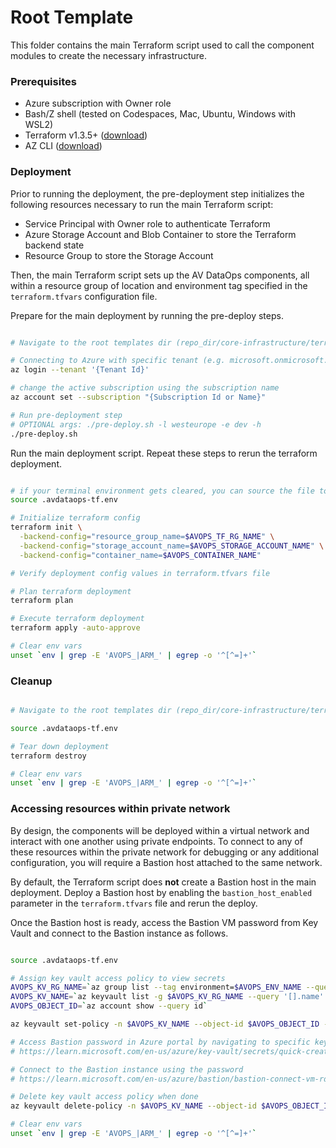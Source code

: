 # Root Template

This folder contains the main Terraform script used to call the component modules to create the necessary infrastructure. 

### Prerequisites
- Azure subscription with Owner role
- Bash/Z shell (tested on Codespaces, Mac, Ubuntu, Windows with WSL2)
- Terraform v1.3.5+ ([download](https://developer.hashicorp.com/terraform/downloads))
- AZ CLI ([download](https://docs.microsoft.com/en-us/cli/azure/install-azure-cli?view=azure-cli-latest))

### Deployment

Prior to running the deployment, the pre-deployment step initializes the following resources necessary to run the main Terraform script:
- Service Principal with Owner role to authenticate Terraform
- Azure Storage Account and Blob Container to store the Terraform backend state
- Resource Group to store the Storage Account

Then, the main Terraform script sets up the AV DataOps components, all within a resource group of location and environment tag specified in the `terraform.tfvars` configuration file.

Prepare for the main deployment by running the pre-deploy steps.

```bash

# Navigate to the root templates dir (repo_dir/core-infrastructure/terraform/root)

# Connecting to Azure with specific tenant (e.g. microsoft.onmicrosoft.com)
az login --tenant '{Tenant Id}'

# change the active subscription using the subscription name
az account set --subscription "{Subscription Id or Name}"

# Run pre-deployment step
# OPTIONAL args: ./pre-deploy.sh -l westeurope -e dev -h
./pre-deploy.sh

```

Run the main deployment script. Repeat these steps to rerun the terraform deployment.

```bash

# if your terminal environment gets cleared, you can source the file to reload the environment variables
source .avdataops-tf.env

# Initialize terraform config
terraform init \
  -backend-config="resource_group_name=$AVOPS_TF_RG_NAME" \
  -backend-config="storage_account_name=$AVOPS_STORAGE_ACCOUNT_NAME" \
  -backend-config="container_name=$AVOPS_CONTAINER_NAME"

# Verify deployment config values in terraform.tfvars file

# Plan terraform deployment
terraform plan

# Execute terraform deployment
terraform apply -auto-approve

# Clear env vars
unset `env | grep -E 'AVOPS_|ARM_' | egrep -o '^[^=]+'`

```

### Cleanup

```bash

# Navigate to the root templates dir (repo_dir/core-infrastructure/terraform/root)

source .avdataops-tf.env

# Tear down deployment
terraform destroy

# Clear env vars
unset `env | grep -E 'AVOPS_|ARM_' | egrep -o '^[^=]+'`

```

### Accessing resources within private network 

By design, the components will be deployed within a virtual network and interact with one another using private endpoints. To connect to any of these resources within the private network for debugging or any additional configuration, you will require a Bastion host attached to the same network.

By default, the Terraform script does **not** create a Bastion host in the main deployment. Deploy a Bastion host by enabling the `bastion_host_enabled` parameter in the `terraform.tfvars` file and rerun the deploy.

Once the Bastion host is ready, access the Bastion VM password from Key Vault and connect to the Bastion instance as follows.

```bash

source .avdataops-tf.env

# Assign key vault access policy to view secrets
AVOPS_KV_RG_NAME=`az group list --tag environment=$AVOPS_ENV_NAME --query '[].name' -o tsv`
AVOPS_KV_NAME=`az keyvault list -g $AVOPS_KV_RG_NAME --query '[].name' -o tsv`
AVOPS_OBJECT_ID=`az account show --query id`

az keyvault set-policy -n $AVOPS_KV_NAME --object-id $AVOPS_OBJECT_ID --secret-permissions get list

# Access Bastion password in Azure portal by navigating to specific key vault resource
# https://learn.microsoft.com/en-us/azure/key-vault/secrets/quick-create-portal#retrieve-a-secret-from-key-vault

# Connect to the Bastion instance using the password
# https://learn.microsoft.com/en-us/azure/bastion/bastion-connect-vm-rdp-windows

# Delete key vault access policy when done 
az keyvault delete-policy -n $AVOPS_KV_NAME --object-id $AVOPS_OBJECT_ID

# Clear env vars
unset `env | grep -E 'AVOPS_|ARM_' | egrep -o '^[^=]+'`

```
